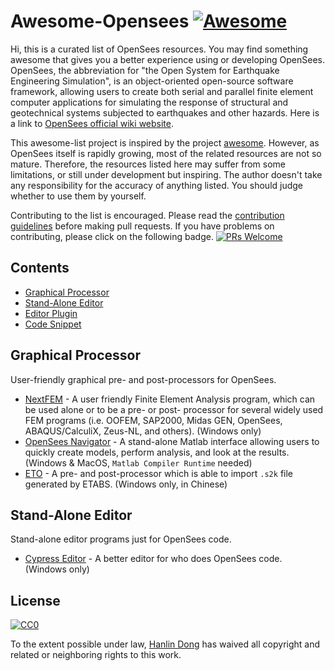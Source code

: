 # Awesome-Opensees  [![Awesome](https://awesome.re/badge.svg)](https://awesome.re)

Hi, this is a curated list of OpenSees resources. You may find something awesome that gives you a better experience using or developing OpenSees. OpenSees, the abbreviation for "the Open System for Earthquake Engineering Simulation", is an object-oriented open-source software framework, allowing users to create both serial and parallel finite element computer applications for simulating the response of structural and geotechnical systems subjected to earthquakes and other hazards. Here is a link to [OpenSees official wiki website](http://opensees.berkeley.edu/wiki/index.php/Main_Page).

This awesome-list project is inspired by the project [awesome](https://github.com/sindresorhus/awesome). However, as OpenSees itself is rapidly growing, most of the related resources are not so mature. Therefore, the resources listed here may suffer from some limitations, or still under development but inspiring. The author doesn't take any responsibility for the accuracy of anything listed. You should judge whether to use them by yourself.

Contributing to the list is encouraged. Please read the [contribution guidelines](contributing.md) before making pull requests. If you have problems on contributing, please click on the following badge. [![PRs Welcome](https://img.shields.io/badge/PRs-welcome-brightgreen.svg?style=flat-square)](http://makeapullrequest.com)

## Contents

* [Graphical Processor](#graphical-processor)
* [Stand-Alone Editor](#stand-alone-editor)
* [Editor Plugin](#Editor-Plugin)
* [Code Snippet](#Code-Snippet)


## Graphical Processor
User-friendly graphical pre- and post-processors for OpenSees.

* [NextFEM](http://www.nextfem.it/it/home/) - A user friendly Finite Element Analysis program, which can be used alone or to be a pre- or post- processor for several widely used FEM programs (i.e. OOFEM, SAP2000, Midas GEN, OpenSees, ABAQUS/CalculiX, Zeus-NL, and others). (Windows only)
* [OpenSees Navigator](http://openseesnavigator.berkeley.edu/) - A stand-alone Matlab interface allowing users to quickly create models, perform analysis, and look at the results. (Windows & MacOS, `Matlab Compiler Runtime` needed)
* [ETO](http://www.dinochen.com/article.asp?id=149) - A pre- and post-processor which is able to import `.s2k` file generated by ETABS. (Windows only, in Chinese)

## Stand-Alone Editor
Stand-alone editor programs just for OpenSees code.

* [Cypress Editor](http://cypress.hrshojaie.com/en-us/default.aspx) - A better editor for who does OpenSees code. (Windows only)

## License

[![CC0](http://mirrors.creativecommons.org/presskit/buttons/88x31/svg/cc-zero.svg)](https://creativecommons.org/publicdomain/zero/1.0/)

To the extent possible under law, [Hanlin Dong](http://www.hanlindong.com) has waived all copyright and related or neighboring rights to this work.
